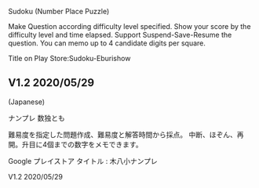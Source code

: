 Sudoku (Number Place Puzzle)    

Make Question according difficulty level specified. Show your score by the difficulty level and time elapsed.
Support Suspend-Save-Resume the question. You can memo up to 4 candidate digits per square.

Title on Play Store:Sudoku-Eburishow

V1.2 2020/05/29
-------------------------------------------------------------------
(Japanese)

ナンプレ  数独とも

難易度を指定した問題作成、難易度と解答時間から採点。
中断、ほぞん、再開。升目に4個までの数字をメモできます。

Google プレイストア タイトル : 木八小ナンプレ

V1.2 2020/05/29
